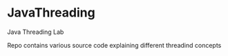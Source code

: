 # JavaThreading
Java Threading Lab


Repo contains various source code explaining different threadind concepts
